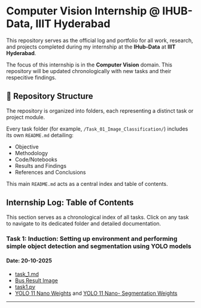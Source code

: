 # Computer Vision Internship @ IHUB-Data, IIIT Hyderabad

This repository serves as the official log and portfolio for all work, research, and projects completed during my internship at the **IHub-Data** at **IIIT Hyderabad**.

The focus of this internship is in the **Computer Vision** domain. This repository will be updated chronologically with new tasks and their respecitive findings.


## 📂 Repository Structure

The repository is organized into folders, each representing a distinct task or project module.

Every task folder (for example, `/Task_01_Image_Classification/`) includes its own `README.md` detailing:
- Objective  
- Methodology  
- Code/Notebooks  
- Results and Findings  
- References and Conclusions  

This main `README.md` acts as a central index and table of contents.

## Internship Log: Table of Contents

This section serves as a chronological index of all tasks. Click on any task to navigate to its dedicated folder and detailed documentation.

### Task 1: Induction: Setting up environment and performing simple object detection and segmentation using YOLO models
#### Date: 20-10-2025
- [task_1.md](task_1/task_1.md)
- [Bus Result Image](task_1/results_bus.jpg)
- [task1.py](task_1/task1.py)
- [YOLO 11 Nano Weights](task_1/yolo11n.pt) and [YOLO 11 Nano- Segmentation Weights](task_1/yolo11n-seg.pt)



---



